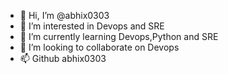 - 👋 Hi, I’m @abhix0303
- 👀 I’m interested in Devops and SRE
- 🌱 I’m currently learning Devops,Python and SRE
- 💞️ I’m looking to collaborate on Devops
- 📫 Github abhix0303

<!---
abhix0303/abhix0303 is a ✨ special ✨ repository because its `README.md` (this file) appears on your GitHub profile.
You can click the Preview link to take a look at your changes.
--->
